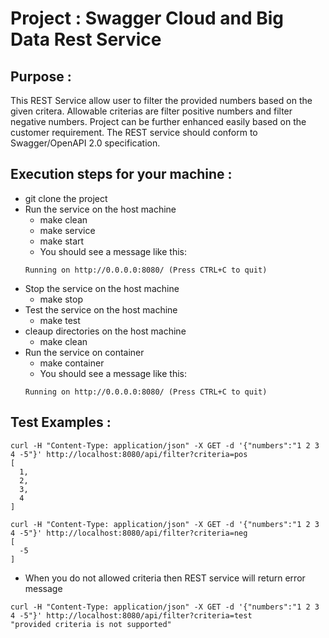 # Project : Swagger Cloud and Big Data Rest Service

## Purpose :

This REST Service allow user to filter the provided numbers based on the given critera.
Allowable criterias are filter positive numbers and filter negative numbers.
Project can be further enhanced easily based on the customer requirement.
The REST service should conform to Swagger/OpenAPI 2.0 specification. 

## Execution steps for your machine :
* git clone the project
* Run the service on the host machine 
     * make clean
     * make service
     * make start 
     * You should see a message like this:
     ``` 
     Running on http://0.0.0.0:8080/ (Press CTRL+C to quit)
     ``` 
 * Stop the service on the host machine
     * make stop     
 * Test the service on the host machine
     * make test
 * cleaup directories on the host machine
     * make clean
 * Run the service on container
     * make container
     * You should see a message like this:
     ``` 
     Running on http://0.0.0.0:8080/ (Press CTRL+C to quit)
     ```

## Test Examples :
```
curl -H "Content-Type: application/json" -X GET -d '{"numbers":"1 2 3 4 -5"}' http://localhost:8080/api/filter?criteria=pos
[
  1,
  2,
  3,
  4
]
```

```
curl -H "Content-Type: application/json" -X GET -d '{"numbers":"1 2 3 4 -5"}' http://localhost:8080/api/filter?criteria=neg
[
  -5
]
```

* When you do not allowed criteria then REST service will return error message
```
curl -H "Content-Type: application/json" -X GET -d '{"numbers":"1 2 3 4 -5"}' http://localhost:8080/api/filter?criteria=test
"provided criteria is not supported"
```

